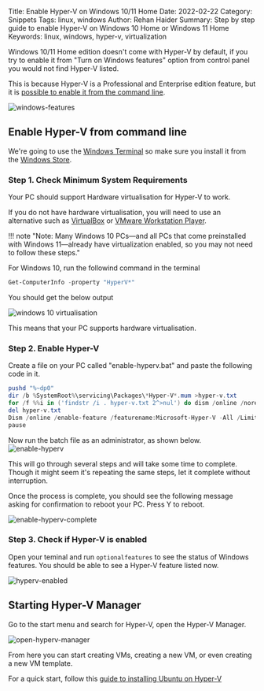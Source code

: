 Title: Enable Hyper-V on Windows 10/11 Home
Date: 2022-02-22
Category: Snippets
Tags: linux, windows
Author: Rehan Haider
Summary: Step by step guide to enable Hyper-V on Windows 10 Home or Windows 11 Home
Keywords: linux, windows, hyper-v, virtualization


Windows 10/11 Home edition doesn't come with Hyper-V by default, if you try to enable it from "Turn on Windows features" option from control panel you would not find Hyper-V listed.

This is because Hyper-V is a Professional and Enterprise edition feature, but it is [possible to enable it from the command line](https://docs.microsoft.com/en-us/answers/questions/29175/installation-of-hyper-v-on-windows-10-home.html).

![windows-features]({static}/images/99999961-windows-features.png)

## Enable Hyper-V from command line

We're going to use the [Windows Terminal](https://www.microsoft.com/en-us/p/windows-terminal/9n0dx20hk701) so make sure you install it from the [Windows Store](https://www.microsoft.com/en-us/p/windows-terminal/9n0dx20hk701).

### Step 1. Check Minimum System Requirements

Your PC should support Hardware virtualisation for Hyper-V to work. 

If you do not have hardware virtualisation, you will need to use an alternative such as [VirtualBox](https://www.virtualbox.org/) or [VMware Workstation Player](https://www.vmware.com/products/workstation-player.html).

!!! note "Note: Many Windows 10 PCs—and all PCs that come preinstalled with Windows 11—already have virtualization enabled, so you may not need to follow these steps."

For Windows 10, run the followind command in the terminal
```powershell
Get-ComputerInfo -property "HyperV*"
```
You should get the below output

![windows 10 virtualisation]({static}/images/99999961-virtualisation.png)

This means that your PC supports hardware virtualisation.

### Step 2. Enable Hyper-V

Create a file on your PC called "enable-hyperv.bat" and paste the following code in it.

```powershell
pushd "%~dp0"
dir /b %SystemRoot%\servicing\Packages\*Hyper-V*.mum >hyper-v.txt
for /f %%i in ('findstr /i . hyper-v.txt 2^>nul') do dism /online /norestart /add-package:"%SystemRoot%\servicing\Packages\%%i"
del hyper-v.txt
Dism /online /enable-feature /featurename:Microsoft-Hyper-V -All /LimitAccess /ALL
pause
```
Now run the batch file as an administrator, as shown below.
![enable-hyperv]({static}/images/99999961-enable-hyperv.png)

This will go through several steps and will take some time to complete. Though it might seem it's repeating the same steps, let it complete without interruption.

Once the process is complete, you should see the following message asking for confirmation to reboot your PC. Press Y to reboot. 

![enable-hyperv-complete]({static}/images/99999961-enable-hyperv-complete.png)

### Step 3. Check if Hyper-V is enabled

Open your teminal and run `optionalfeatures` to see the status of Windows features. You should be able to see a Hyper-V feature listed now. 

![hyperv-enabled]({static}/images/99999961-hyperv-enabled.png)


## Starting Hyper-V Manager

Go to the start menu and search for Hyper-V, open the Hyper-V Manager. 

![open-hyperv-manager]({static}/images/99999961-open-hyperv-manager.png)

From here you can start creating VMs, creating a new VM, or even creating a new VM template.

For a quick start, follow this [guide to installing Ubuntu on Hyper-V]({filename}99999960-install-ubuntu-on-windows.md)